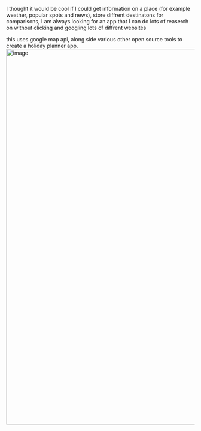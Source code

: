 
I thought it would be cool if I could get information on a place (for example weather, popular spots and news), store diffrent destinatons for comparisons,
I am always looking for an app that I can do lots of reaserch on without clicking and googling lots of diffrent websites

this uses google map api, along side various other open source tools to create a holiday planner app.
<img width="1500" height="1000" alt="image" src="https://github.com/user-attachments/assets/bbacaf47-193d-4134-80a0-e2dd358f0adc" />
